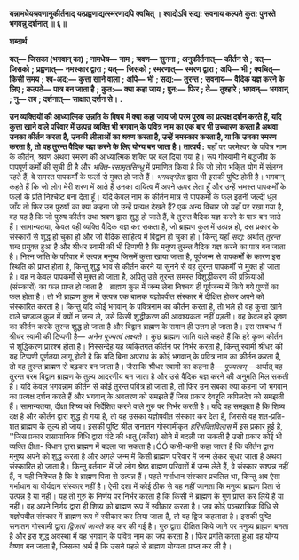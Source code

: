**यन्नामधेयश्रवणानुकीर्तनाद्** **यत्प्रह्वणाद्यत्स्मरणादपि क्वचित् ।** **श्वादोऽपि सद्य: सवनाय कल्पते** **कुत: पुनस्ते भगवन्नु दर्शनात् ॥ ६॥** 

**शब्दार्थ** 

**यत्—** **जिसका (भगवान् का)** **; नामधेय—** **नाम** **; श्रवण—** **सुनना** **; अनुकीर्तनात्—** **कीर्तन से** **; यत्—** **जिसको** **;** **प्रह्वणात्—** **नमस्कार द्वारा** **; यत्—** **जिसको** **; स्मरणात्—** **स्मरण द्वारा** **; अपि—** **भी** **; क्वचित्—** **किसी समय** **; श्व-अद:—** **कुत्ता खाने वाला** **; अपि—** **भी** **; सद्य:—** **तुरन्त** **; सवनाय—** **वैदिक यज्ञ करने के लिए** **; कल्पते—** **पात्र बन जाता है** **;** **कुत:—** **क्या कहा जाय** **; पुन:—** **फिर** **; ते—** **तुश्हारे** **; भगवन्—** **भगवान्** **; नु—** **तब** **; दर्शनात्—** **साक्षात् दर्शन से।** **.** 

**उन व्यक्तियों की आध्यात्मिक उन्नति के विषय में क्या कहा जाय जो परम पुरुष का** **प्रत्यक्ष दर्शन करते हैं, यदि कुत्ता खाने वाले परिवार में उत्पन्न व्यक्ति भी भगवान् के** **पवित्र नाम का एक बार भी उच्चारण करता है अथवा उनका कीर्तन करता है, उनकी** **लीलाओं का श्रवण करता है, उन्हें नमस्कार करता है, या कि उनका स्मरण करता है, तो** **वह तुरन्त वैदिक यज्ञ करने के लिए योग्य बन जाता है।** **तात्पर्य :** यहाँ पर परमेश्वर के पवित्र नाम के कीर्तन, श्रवण अथवा स्मरण की आध्यात्मिक शक्ति पर बल दिया गया है। रूप गोस्वामी ने बद्धजीव के पापपूर्ण कर्मों की सूची दी है और *भक्ति-रसामृतसिन्धु* में प्रमाणित किया है कि जो लोग भकि्त योग में संलग्न रहते हैं, वे समस्त पापकर्मों के फलों से मुक्त हो जाते हैं। *भगवद्गीता* द्वारा भी इसकी पुष्टि होती है। भगवान् कहते हैं कि जो लोग मेरी शरण में आते हैं उनका दायित्व मैं अपने ऊपर लेता हूँ और उन्हें समस्त पापकर्मों के फलों के प्रति निश्चेष्ट बना देता हूँ। यदि केवल नाम के कीर्तन मात्र से पापकर्मों के फल इतनी जल्दी धुल जाँय तो फिर उन पुरुषों का क्या कहना जो उन्हें प्रत्यक्ष देखते हैं? एक अन्य विचार जो यहाँ पर रखा गया है, वह यह है कि जो पुरुष कीर्तन तथा श्रवण द्वारा शुद्ध हो जाते हैं, वे तुरन्त वैदिक यज्ञ करने के पात्र बन जाते हैं। सामान्यतया, केवल वही व्यक्ति वैदिक यज्ञ कर सकता है, जो ब्राह्मण कुल में उत्पन्न हो, दस प्रकार के संस्कारों से शुद्ध हो चुका हो और जो वैदिक साहित्य में विद्वान हो चुका हो। किन्तु यहाँ *सद्य:* अर्थात् *तुरन्त*  शब्द प्रयुक्त हुआ है और श्रीधर स्वामी की भी टिप्पणी है कि मनुष्य तुरन्त वैदिक यज्ञ करने का पात्र बन जाता है। निश्न जाति के परिवार में उत्पन्न मनुष्य जिसमें कुत्ता खाया जाता है, पूर्वजन्म से पापकर्मों के कारण इस स्थिति को प्राप्त होता है, किन्तु शुद्ध भाव से कीर्तन करने या सुनने से वह तुरन्त पापकर्मों से मुक्त हो जाता है। वह न केवल पापकर्मों से मुक्त हो जाता है, अपितु उसे तुरन्त समस्त विशुद्धीकरण की प्रक्रियाओं (संस्कारों) का फल प्राप्त हो जाता है। ब्राह्मण कुल में जन्म लेना निश्चय ही पूर्वजन्म में किये गये पुण्यों का फल होता है। तो भी ब्राह्मण कुल में उत्पन्न एक बालक यज्ञोपवीत संस्कार में दीक्षित होकर अपने को संस्कारित करता है। किन्तु यदि कोई भगवान् के पवित्रनाम का कीर्तन करता है, तो भले ही वह कुत्ता खाने वाले चण्डाल कुल में क्यों न जन्म ले, उसे किसी शुद्धीकरण की आवश्यकता नहीं पड़ती। वह केवल हरे कृष्ण का कीर्तन करके तुरन्त शुद्ध हो जाता है और विद्वान ब्राह्मण के समान ही उत्तम हो जाता है। इस सश्बन्ध में श्रीधर स्वामी की टिप्पणी है— *अनेन पूज्यत्वं लक्ष्यते* । कुछ ब्राह्मण जाति वाले कहते हैं कि हरे कृष्ण कीर्तन से शुद्धिकरण प्रारश्भ होता है। निस्सन्देह यह व्यकि्तगत कीर्तन पर निर्भर करता है, किन्तु स्वामी श्रीधर की यह टिप्पणी पूर्णतया लागू होती है कि यदि बिना अपराध के कोई भगवान् के पवित्र नाम का कीर्तन करता है, तो वह तुरन्त ब्राह्मण से बढ़कर बन जाता है। जैसाकि श्रीधर स्वामी का कहना है— *पूज्यत्वम्* —अर्थात् वह तुरन्त परम विद्वान ब्राह्मण के तुल्य आदरणीय बन जाता है और उसे वैदिक यज्ञ करने की अनुमति मिल सकती है। यदि केवल भगवन्नाम कीर्तन से कोई तुरन्त पवित्र हो जाता है, तो फिर उन सबका क्या कहना जो भगवान् का प्रत्यक्ष दर्शन करते हैं और भगवान् के अवतरण को समझते हैं जिस प्रकार देवहूति कपिलदेव को समझती हैं। सामान्यतया, दीक्षा शिष्य को निर्देशित करने वाले गुरु पर निर्भर करती है। यदि वह समझता है कि शिष्य दक्ष है और कीर्तन द्वारा शुद्ध हो गया है, तो वह उसका यज्ञोपवीत संस्कार कर देता है, जिससे वह शत-प्रति-शत ब्राह्मण के तुल्य हो जाय। इसकी पुष्टि श्रील सनातन गोस्वामीकृत *हरिभक्तिविलास* में इस प्रकार हुई है, ''जिस प्रकार रासायानिक विधि द्वारा घंटे की धातु (काँसा) सोने में बदली जा सकती है उसी प्रकार कोई भी व्यक्ति दीक्षा- विधान द्वारा ब्राह्मण में बदला जा सकता है।ÓÓ कभी-कभी कहा जाता है कि कीर्तन द्वारा मनुष्य अपने को शुद्ध करता है और अगले जन्म में किसी ब्राह्मण परिवार में जन्म लेकर सुधर जाता है अथवा संस्कारित हो जाता है। किन्तु वर्तमान में जो लोग श्रेष्ठ ब्राह्मण परिवारों में जन्म लेते हैं, वे संस्कार सश्पन्न नहीं हैं, न यही निश्चित है कि वे ब्राह्मण पिता से उत्पन्न हैं। पहले गर्भाधान संस्कार प्रचलित था, किन्तु अब ऐसा गर्भाधान या वीर्यदान संस्कार नहीं है। ऐसी दशा में कोई ठीक से यह नहीं जानता कि मनुष्य ब्राह्मण पिता से उत्पन्न है या नहीं। यह तो गुरु के निर्णय पर निर्भर करता है कि किसी ने ब्राह्मण के गुण प्राप्त कर लिये हैं या नहीं। वह अपने निर्णय द्वारा ही शिष्य को ब्राह्मण रूप में स्वीकार करता है। जब कोई पञ्चरात्रिक विधि से यज्ञोपवीत संस्कार में ब्राह्मण रूप में स्वीकार कर लिया जाता है, तो वह द्विज कहलाता है। इसकी पुष्टि सनातन गोस्वामी द्वारा *द्विजत्वं जायते* कह कर की गई है। गुरु द्वारा दीक्षित किये जाने पर मनुष्य ब्राह्मण बनता है और इस शुद्ध अवस्था में वह भगवान् के पवित्र नाम का जप करता है। फिर प्रगति करता हुआ वह योग्य वैष्णव बन जाता है, जिसका अर्थ है कि उसने पहले से ब्राह्मण योग्यता प्राप्त कर ली है।  
